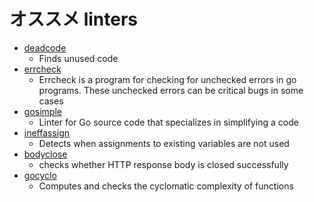 # オススメ linters

- [deadcode](deadcode.md)
  - Finds unused code
- [errcheck](errcheck.md)
  - Errcheck is a program for checking for unchecked errors in go programs. These unchecked errors can be critical bugs in some cases
- [gosimple](gosimple.md)
  - Linter for Go source code that specializes in simplifying a code
- [ineffassign](ineffassign.md)
  - Detects when assignments to existing variables are not used
- [bodyclose](bodyclose.md)
  - checks whether HTTP response body is closed successfully
- [gocyclo](gocyclo.md)
  - Computes and checks the cyclomatic complexity of functions
